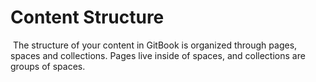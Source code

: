 # Content Structure

<p> The structure of your content in GitBook is organized through pages, spaces and collections. Pages live inside of spaces, and collections are groups of spaces.</p>